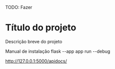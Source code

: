 TODO: Fazer
# Título do projeto

Descrição breve do projeto

Manual de instalação
flask --app app run --debug

http://127.0.0.1:5000/apidocs/